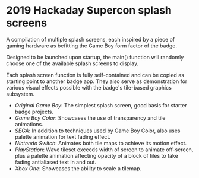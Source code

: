 # 2019 Hackaday Supercon splash screens

A compilation of multiple splash screens, each inspired by a piece of gaming hardware as befitting the Game Boy form factor of the badge.

Designed to be launched upon startup, the main() function will randomly choose one of the available splash screens to display.

Each splash screen function is fully self-contained and can be copied as starting point to another badge app. They also serve as demonstration for various visual effects possible with the badge's tile-based graphics subsystem.

* _Original Game Boy_: The simplest splash screen, good basis for starter badge projects.
* _Game Boy Color_: Showcases the use of transparency and tile animations.
* _SEGA_: In addition to techniques used by Game Boy Color, also uses palette animation for text fading effect.
* _Nintendo Switch_: Animates both tile maps to achieve its motion effect.
* _PlayStation_: Wave tileset exceeds width of screen to animate off-screen, plus a palette animation affecting opacity of a block of tiles to fake fading antialiased text in and out.
* _Xbox One_: Showcases the ability to scale a tilemap.
